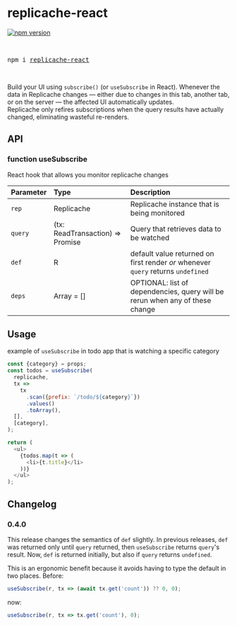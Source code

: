 # replicache-react

[![npm version](https://badge.fury.io/js/replicache-react.svg)](https://www.npmjs.com/package/replicache-react)

<br />
  <pre>npm i <a href="https://www.npmjs.com/package/replicache-react">replicache-react</a></pre>
  <br />

Build your UI using `subscribe()` (or `useSubscribe` in React).
Whenever the data in Replicache changes — either due to changes in this tab, another tab, or on the server — the affected UI automatically updates. <br />
Replicache only refires subscriptions when the query results have actually changed, eliminating wasteful re-renders.

## API

### function useSubscribe

React hook that allows you monitor replicache changes

| Parameter | Type                                | Description                                                                      |
| :-------- | :---------------------------------- | :------------------------------------------------------------------------------- |
| `rep`     | Replicache                          | Replicache instance that is being monitored                                      |
| `query`   | (tx: ReadTransaction) => Promise<R> | Query that retrieves data to be watched                                          |
| `def`     | R                                   | default value returned on first render _or_ whenever `query` returns `undefined` |
| `deps`    | Array<any> = []                     | OPTIONAL: list of dependencies, query will be rerun when any of these change     |

## Usage

example of `useSubscribe` in todo app that is watching a specific category

```js
const {category} = props;
const todos = useSubscribe(
  replicache,
  tx =>
    tx
      .scan({prefix: `/todo/${category}`})
      .values()
      .toArray(),
  [],
  [category],
);

return (
  <ul>
    {todos.map(t => (
      <li>{t.title}</li>
    ))}
  </ul>
);
```

## Changelog

### 0.4.0

This release changes the semantics of `def` slightly. In previous releases, `def` was returned only until `query` returned, then `useSubscribe` returns `query`'s result. Now, `def` is returned initially, but also if `query` returns `undefined`.

This is an ergonomic benefit because it avoids having to type the default in two places. Before:

```ts
useSubscribe(r, tx => (await tx.get('count')) ?? 0, 0);
```

now:

```ts
useSubscribe(r, tx => tx.get('count'), 0);
```
